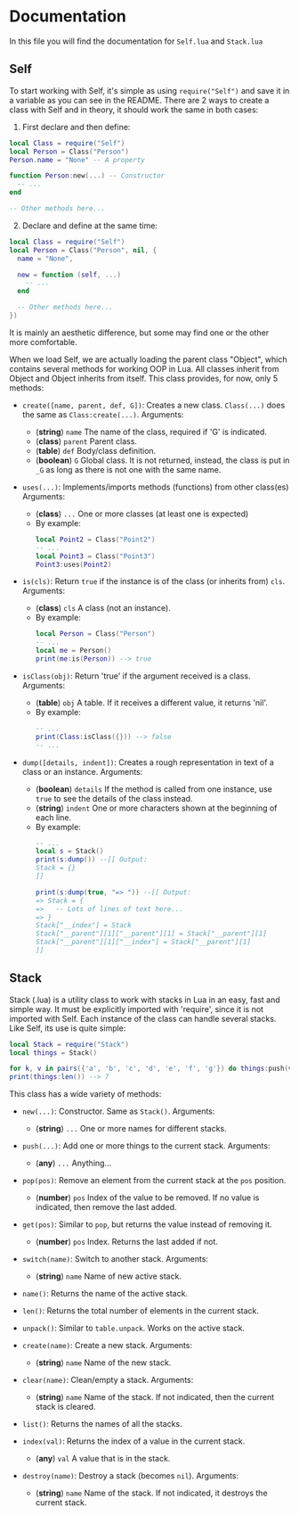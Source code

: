 # Documentation

In this file you will find the documentation for `Self.lua` and `Stack.lua`

## Self

To start working with Self, it's simple as using `require("Self")` and save it in a variable as you can see in the README. There are 2 ways to create a class with Self and in theory, it should work the same in both cases:

1. First declare and then define:
```lua
local Class = require("Self")
local Person = Class("Person")
Person.name = "None" -- A property

function Person:new(...) -- Constructor
  -- ...
end

-- Other methods here...
```

2. Declare and define at the same time:
```lua
local Class = require("Self")
local Person = Class("Person", nil, {
  name = "None",

  new = function (self, ...)
    -- ...
  end

  -- Other methods here...
})
```

It is mainly an aesthetic difference, but some may find one or the other more comfortable.

When we load Self, we are actually loading the parent class "Object", which contains several methods for working OOP in Lua. All classes inherit from Object and Object inherits from itself. This class provides, for now, only 5 methods:

  * `create([name, parent, def, G])`: Creates a new class. `Class(...)` does the same as `Class:create(...)`. Arguments:
    - (__string__)  `name`   The name of the class, required if 'G' is indicated.
    - (__class__)   `parent` Parent class.
    - (__table__)   `def`    Body/class definition.
    - (__boolean__) `G`      Global class. It is not returned, instead, the class is put in `_G` as long as there is not one with the same name.

  * `uses(...)`: Implements/imports methods (functions) from other class(es) Arguments:
    - (__class__) `...` One or more classes (at least one is expected)
    - By example:
      ```lua
      local Point2 = Class("Point2")
      -- ...
      local Point3 = Class("Point3")
      Point3:uses(Point2)
      ```

  * `is(cls)`: Return `true` if the instance is of the class (or inherits from) `cls`. Arguments:
    - (__class__) `cls` A class (not an instance).
    - By example:
      ```lua
      local Person = Class("Person")
      -- ...
      local me = Person()
      print(me:is(Person)) --> true
      ```

  * `isClass(obj)`: Return 'true' if the argument received is a class. Arguments:
    - (__table__) `obj` A table. If it receives a different value, it returns 'nil'.
    - By example:
      ```lua
      -- ...
      print(Class:isClass({})) --> false
      -- ...
      ```

  * `dump([details, indent])`: Creates a rough representation in text of a class or an instance. Arguments:
    - (__boolean__) `details` If the method is called from one instance, use `true` to see the details of the class instead.
    - (__string__)  `indent` One or more characters shown at the beginning of each line.
    - By example:
      ```lua
      -- ...
      local s = Stack()
      print(s:dump()) --[[ Output:
      Stack = {}
      ]]

      print(s:dump(true, "=> ")) --[[ Output:
      => Stack = {
      =>   -- Lots of lines of text here...
      => }
      Stack["__index"] = Stack
      Stack["__parent"][1]["__parent"][1] = Stack["__parent"][1]
      Stack["__parent"][1]["__index"] = Stack["__parent"][1]
      ]]
      ```

## Stack

Stack (.lua) is a utility class to work with stacks in Lua in an easy, fast and simple way. It must be explicitly imported with 'require', since it is not imported with Self. Each instance of the class can handle several stacks. Like Self, its use is quite simple:

```lua
local Stack = require("Stack")
local things = Stack()

for k, v in pairs({'a', 'b', 'c', 'd', 'e', 'f', 'g'}) do things:push(v) end
print(things:len()) --> 7
```

This class has a wide variety of methods:

  * `new(...)`: Constructor. Same as `Stack()`. Arguments:
    - (__string__) `...` One or more names for different stacks.

  * `push(...)`: Add one or more things to the current stack. Arguments:
    - (__any__) `...` Anything...

  * `pop(pos)`: Remove an element from the current stack at the `pos` position.
    - (__number__) `pos` Index of the value to be removed. If no value is indicated, then remove the last added.

  * `get(pos)`: Similar to `pop`, but returns the value instead of removing it.
    - (__number__) `pos` Index. Returns the last added if not.

  * `switch(name)`: Switch to another stack. Arguments:
    - (__string__) `name` Name of new active stack.

  * `name()`: Returns the name of the active stack.

  * `len()`: Returns the total number of elements in the current stack.

  * `unpack()`: Similar to `table.unpack`. Works on the active stack.

  * `create(name)`: Create a new stack. Arguments:
    - (__string__) `name` Name of the new stack.

  * `clear(name)`: Clean/empty a stack. Arguments:
    - (__string__) `name` Name of the stack. If not indicated, then the current stack is cleared.

  * `list()`: Returns the names of all the stacks.

  * `index(val)`: Returns the index of a value in the current stack.
    - (__any__) `val` A value that is in the stack.

  * `destroy(name)`: Destroy a stack (becomes `nil`). Arguments:
    - (__string__) `name` Name of the stack. If not indicated, it destroys the current stack.